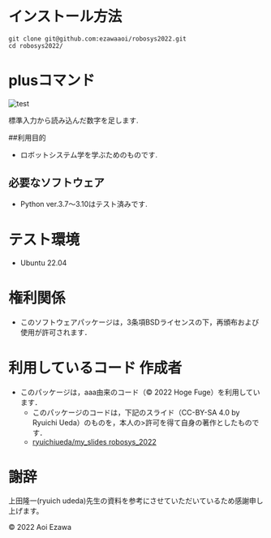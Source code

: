 # インストール方法
```
git clone git@github.com:ezawaaoi/robosys2022.git
cd robosys2022/
```
# plusコマンド
![test](http://github.com/ezawaaoi/robosys2022/actions/workflows/test.yml/badge.svg)

標準入力から読み込んだ数字を足します.

##利用目的
* ロボットシステム学を学ぶためのものです.

## 必要なソフトウェア
* Python ver.3.7～3.10はテスト済みです.

# テスト環境
* Ubuntu 22.04

# 権利関係
* このソフトウェアパッケージは，3条項BSDライセンスの下，再頒布および使用が許可されます．

# 利用しているコード 作成者
* このパッケージは，aaa由来のコード（© 2022 Hoge Fuge）を利用しています．
  * このパッケージのコードは，下記のスライド（CC-BY-SA 4.0 by Ryuichi Ueda）のものを，本人の>許可を得て自身の著作としたものです．
  * [ryuichiueda/my_slides robosys_2022](https://github.com/ryuichiueda/my_slides/tree/master/robosys_2022)

# 謝辞
上田隆一(ryuich udeda)先生の資料を参考にさせていただいているため感謝申し上げます。


© 2022 Aoi Ezawa
